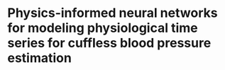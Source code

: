 # Physics-informed neural networks for modeling physiological time series for cuffless blood pressure estimation

